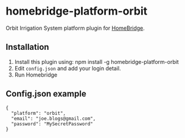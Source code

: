 # homebridge-platform-orbit
Orbit Irrigation System platform plugin for [HomeBridge](https://github.com/nfarina/homebridge).

## Installation

1. Install this plugin using: npm install -g homebridge-platform-orbit
2. Edit ``config.json`` and add your login detail.
3. Run Homebridge

## Config.json example

    {
      "platform": "orbit",
      "email": "joe.blogs@gmail.com",
      "password": "MySecretPassword"
    }
